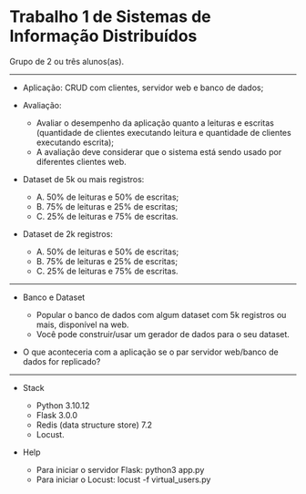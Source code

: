 # Trabalho 1 de Sistemas de Informação Distribuídos

Grupo de 2 ou três alunos(as).

---

* Aplicação: CRUD com clientes, servidor web e banco de dados;
* Avaliação: 
    * Avaliar o desempenho da aplicação quanto a leituras e escritas (quantidade de clientes executando leitura e quantidade de clientes executando escrita);
    * A avaliação deve considerar que o sistema está sendo usado por diferentes clientes web. 

* Dataset de 5k ou mais registros:
    * A. 50% de leituras e 50% de escritas;
    * B. 75% de leituras e 25% de escritas;
    * C. 25% de leituras e 75% de escritas.

* Dataset de 2k registros:
    * A. 50% de leituras e 50% de escritas;
    * B. 75% de leituras e 25% de escritas;
    * C. 25% de leituras e 75% de escritas.

---

* Banco e Dataset 
    * Popular o banco de dados com algum dataset com 5k registros ou mais, disponível na web. 
    * Você pode construir/usar um gerador de dados para o seu dataset.

* O que aconteceria com a aplicação se o par servidor web/banco de dados for replicado?

---

* Stack
    * Python 3.10.12
    * Flask 3.0.0 
    * Redis (data structure store) 7.2
    * Locust.

* Help
    * Para iniciar o servidor Flask: python3 app.py
    * Para iniciar o Locust: locust -f virtual_users.py